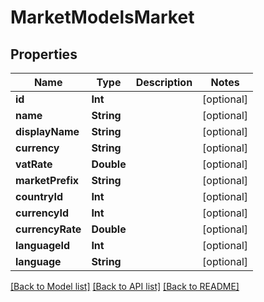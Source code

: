 # MarketModelsMarket

## Properties
Name | Type | Description | Notes
------------ | ------------- | ------------- | -------------
**id** | **Int** |  | [optional] 
**name** | **String** |  | [optional] 
**displayName** | **String** |  | [optional] 
**currency** | **String** |  | [optional] 
**vatRate** | **Double** |  | [optional] 
**marketPrefix** | **String** |  | [optional] 
**countryId** | **Int** |  | [optional] 
**currencyId** | **Int** |  | [optional] 
**currencyRate** | **Double** |  | [optional] 
**languageId** | **Int** |  | [optional] 
**language** | **String** |  | [optional] 

[[Back to Model list]](../README.md#documentation-for-models) [[Back to API list]](../README.md#documentation-for-api-endpoints) [[Back to README]](../README.md)



